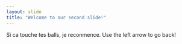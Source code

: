 ```yaml
---
layout: slide
title: "Welcome to our second slide!"
---
```

Si ca touche tes balls, je reconmence.
Use the left arrow to go back!
